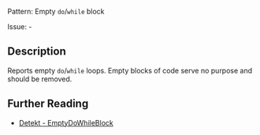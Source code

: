Pattern: Empty `do`/`while` block

Issue: -

## Description

Reports empty `do`/`while` loops. Empty blocks of code serve no purpose and should be removed.

## Further Reading

* [Detekt - EmptyDoWhileBlock](https://arturbosch.github.io/detekt/empty-blocks.html#emptydowhileblock)